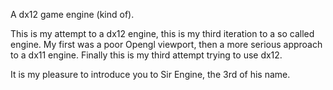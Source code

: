 A dx12 game engine (kind of).

This is my attempt to a dx12 engine, this is my third iteration to a so called engine. My first was a poor Opengl viewport, then a more serious approach to a dx11 engine. Finally this is my third attempt trying to use dx12. 

It is my pleasure to introduce you to Sir Engine, the 3rd of his name.
